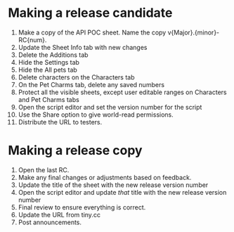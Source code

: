 # Making a release candidate
1. Make a copy of the API POC sheet. Name the copy v{Major}.{minor}-RC{num}.
1. Update the Sheet Info tab with new changes
1. Delete the Additions tab
1. Hide the Settings tab
1. Hide the All pets tab
1. Delete characters on the Characters tab
1. On the Pet Charms tab, delete any saved numbers
1. Protect all the visible sheets, except user editable ranges on Characters and Pet Charms tabs
1. Open the script editor and set the version number for the script
1. Use the Share option to give world-read permissions.
1. Distribute the URL to testers.

# Making a release copy
1. Open the last RC.
1. Make any final changes or adjustments based on feedback.
1. Update the title of the sheet with the new release version number
1. Open the script editor and update *that* title with the new release version number
1. Final review to ensure everything is correct.
1. Update the URL from tiny.cc
1. Post announcements.
